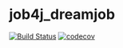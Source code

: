# job4j_dreamjob
[![Build Status](https://app.travis-ci.com/EDGE775/job4j_dreamjob.svg?branch=master)](https://app.travis-ci.com/EDGE775/job4j_dreamjob)
[![codecov](https://codecov.io/gh/EDGE775/job4j_dreamjob/branch/master/graph/badge.svg?token=YFW8CRSGCW)](https://codecov.io/gh/EDGE775/job4j_dreamjob)